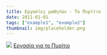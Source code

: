 ```yaml
---
title: Εργασίες μαθητών - Το Πυρίτιο
date: 2011-01-01
tags: ["example1", "example2"]
thumbnail: img/placeholder.png
---
```

![](http://4.bp.blogspot.com/-XcIGdof6mCM/UHtfTeGBRLI/AAAAAAAAAW8/UXVbtb4kW8Y/s200/tuesday.gif) 
[Εργασία για το Πυρίτιο](https://docs.google.com/file/d/0B_I1oSy0BsA3QlM1elE2bWNRQUk/preview)
